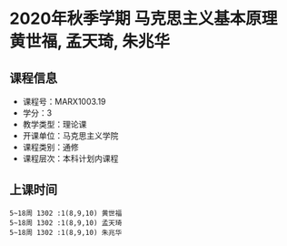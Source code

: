 # 2020年秋季学期 马克思主义基本原理 黄世福, 孟天琦, 朱兆华






## 课程信息

- 课程号：MARX1003.19
- 学分：3
- 教学类型：理论课
- 开课单位：马克思主义学院
- 课程类别：通修
- 课程层次：本科计划内课程

## 上课时间

```
5~18周 1302 :1(8,9,10) 黄世福
5~18周 1302 :1(8,9,10) 孟天琦
5~18周 1302 :1(8,9,10) 朱兆华
```

